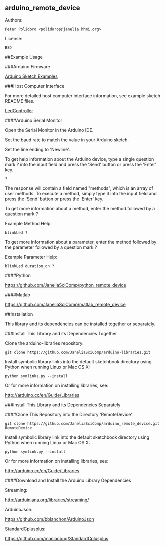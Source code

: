 arduino_remote_device
---------------------

Authors:

    Peter Polidoro <polidorop@janelia.hhmi.org>

License:

    BSD

##Example Usage

###Arduino Firmware

[Arduino Sketch Examples](./Examples)

###Host Computer Interface

For more detailed host computer interface information, see example
sketch README files.

[LedController](./Examples/LedController)

####Arduino Serial Monitor

Open the Serial Monitor in the Arduino IDE.

Set the baud rate to match the value in your Arduino sketch.

Set the line ending to 'Newline'.

To get help information about the Arduino device, type a single
question mark ? into the input field and press the 'Send' button or
press the 'Enter' key.

```shell
?
```

The response will contain a field named "methods", which is an array
of user methods. To execute a method, simply type it into the input
field and press the 'Send' button or press the 'Enter' key.

To get more information about a method, enter the method followed by
a question mark ?

Example Method Help:

```shell
blinkLed ?
```

To get more information about a parameter, enter the method followed
by the parameter followed by a question mark ?

Example Parameter Help:

```shell
blinkLed duration_on ?
```

####Python

<https://github.com/JaneliaSciComp/python_remote_device>

####Matlab

<https://github.com/JaneliaSciComp/matlab_remote_device>

##Installation

This library and its dependencies can be installed together or
separately.

###Install This Library and its Dependencies Together

Clone the arduino-libraries repository:

```shell
git clone https://github.com/JaneliaSciComp/arduino-libraries.git
```

Install symbolic library links into the default sketchbook directory
using Python when running Linux or Mac OS X:

```shell
python symlinks.py --install
```
Or for more information on installing libraries, see:

<http://arduino.cc/en/Guide/Libraries>

###Install This Library and its Dependencies Separately

####Clone This Repository into the Directory 'RemoteDevice'

```shell
git clone https://github.com/JaneliaSciComp/arduino_remote_device.git RemoteDevice
```

Install symbolic library link into the default sketchbook directory
using Python when running Linux or Mac OS X:

```shell
python symlink.py --install
```
Or for more information on installing libraries, see:

<http://arduino.cc/en/Guide/Libraries>

####Download and Install the Arduino Library Dependencies

Streaming:

<http://arduiniana.org/libraries/streaming/>

ArduinoJson:

<https://github.com/bblanchon/ArduinoJson>

StandardCplusplus:

<https://github.com/maniacbug/StandardCplusplus>


